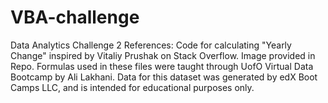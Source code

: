 # VBA-challenge
Data Analytics Challenge 2
References:
Code for calculating "Yearly Change" inspired by Vitaliy Prushak on Stack Overflow. Image provided in Repo.
Formulas used in these files were taught through UofO Virtual Data Bootcamp by Ali Lakhani. 
Data for this dataset was generated by edX Boot Camps LLC, and is intended for educational purposes only.
